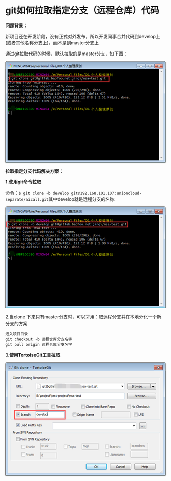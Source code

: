 # git如何拉取指定分支（远程仓库）代码

**问题背景：**

新项目还在开发阶段，没有正式对外发布，所以开发同事合并代码到develop上\(或者其他名称分支上\)，而不是到master分支上

通过git拉取代码的时候，默认拉取的是master分支，如下图：

![](../../.gitbook/assets/1090314-20180712173108722-558719819.png)

**拉取指定分支代码解决方案：**

**1.使用git命令拉取**

命令：`$ git clone -b develop git@192.168.101.107:unioncloud-separate/aicall.git`其中develop就是远程分支的名称

![](../../.gitbook/assets/1090314-20180712172935632-92877235.png)

2.当clone 下来只有master分支时，可以才用：取远程分支并在本地分化一个新分支的方案

```text
进入项目目录
git checkout -b 远程仓库分支名字
git pull origin 远程仓库分支名字
```

3.**使用TortoiseGit工具拉取**

![](../../.gitbook/assets/1090314-20180712172548667-434230880.png)

